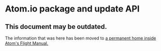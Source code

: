 # Atom.io package and update API
## This document may be outdated.

The information that was here has been moved to [a permanent home inside Atom's Flight Manual.](https://flight-manual.atom.io/atom-server-side-apis/)
